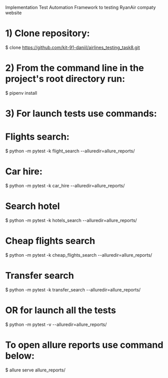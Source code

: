 Implementation Test Automation Framework to testing RyanAir compaty website

# 1) Clone repository: 

$ clone https://github.com/kit-91-daniil/airlines_testing_task8.git

# 2) From the command line in the project's root directory run: 

$ pipenv install

# 3) For launch tests use commands:

# Flights search:
$ python -m pytest -k flight_search --alluredir=allure_reports/

# Car hire:
$ python -m pytest -k car_hire --alluredir=allure_reports/

# Search hotel
$ python -m pytest -k hotels_search --alluredir=allure_reports/

# Cheap flights search
$ python -m pytest -k cheap_flights_search --alluredir=allure_reports/

# Transfer search
$ python -m pytest -k transfer_search --alluredir=allure_reports/

# OR for launch all the tests
$ python -m pytest -v --alluredir=allure_reports/

# To open allure reports use command below:
$ allure serve allure_reports/